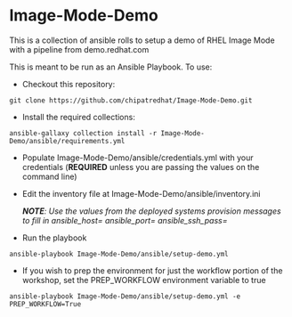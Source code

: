 # Image-Mode-Demo 

This is a collection of ansible rolls to setup a demo of RHEL Image Mode with a pipeline from demo.redhat.com

This is meant to be run as an Ansible Playbook.  To use:

* Checkout this repository:

```
git clone https://github.com/chipatredhat/Image-Mode-Demo.git
```

* Install the required collections:

```
ansible-gallaxy collection install -r Image-Mode-Demo/ansible/requirements.yml
```

* Populate Image-Mode-Demo/ansible/credentials.yml with your credentials (**REQUIRED** unless you are passing the values on the command line)

* Edit the inventory file at Image-Mode-Demo/ansible/inventory.ini

  ***NOTE**: Use the values from the deployed systems provision messages to fill in ansible_host= ansible_port= ansible_ssh_pass=*
  
* Run the playbook

```
ansible-playbook Image-Mode-Demo/ansible/setup-demo.yml
```

* If you wish to prep the environment for just the workflow portion of the workshop, set the PREP_WORKFLOW environment variable to true

```
ansible-playbook Image-Mode-Demo/ansible/setup-demo.yml -e PREP_WORKFLOW=True
```